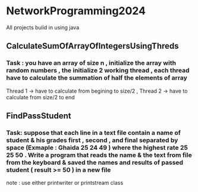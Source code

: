 # NetworkProgramming2024
All projects bulid in using java
## CalculateSumOfArrayOfIntegersUsingThreds 
### Task : you have an array of size n , initialize the array with random numbers , the initialize 2 working thread , each thread have to calculate the summation of half the elements of array 
Thread 1 -> have to calculate from begining to size/2 , Thread 2 -> have to calculate from size/2 to end 

## FindPassStudent
### Task: suppose that each line in a text file contain a name of student & his grades first , second , and final separated by space (Exmaple : Ghaida 25 24 49 ) where the highest rate 25 25 50 . Write a program that reads the name & the text from file from the keyboard & saved the names and results of passed student ( result >= 50 ) in a new file 
note : use either printwriter or printstream class
